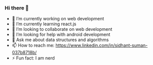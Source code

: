 ### Hi there 👋

- 🔭 I’m currently working on web development
- 🌱 I’m currently learning react.js
- 👯 I’m looking to collaborate on web development
- 🤔 I’m looking for help with android development
- 💬 Ask me about data structures and algorithms
- 📫 How to reach me: https://www.linkedin.com/in/sidhant-suman-037b8718b/
- ⚡ Fun fact: I am nerd

